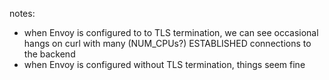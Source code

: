 notes:

- when Envoy is configured to to TLS termination, we can see occasional hangs on curl with many (NUM_CPUs?) ESTABLISHED connections to the backend
- when Envoy is configured without TLS termination, things seem fine

